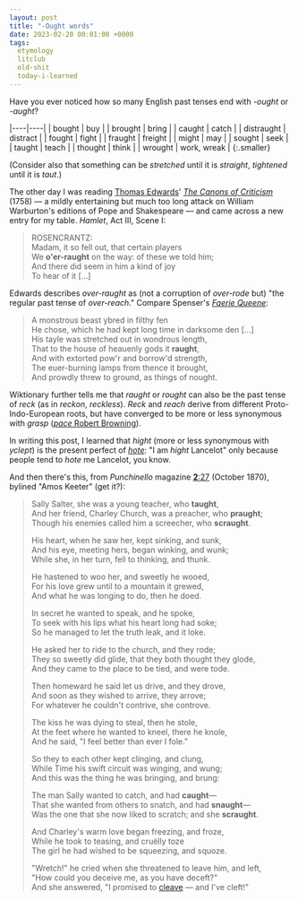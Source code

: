 ```yaml
---
layout: post
title: "-Ought words"
date: 2023-02-20 00:01:00 +0000
tags:
  etymology
  litclub
  old-shit
  today-i-learned
---
```


Have you ever noticed how so many English past tenses end with _-ought_ or _-aught_?

|----|----|
| bought | buy |
| brought | bring |
| caught | catch |
| distraught | distract |
| fought | fight |
| fraught | freight |
| might | may |
| sought | seek |
| taught | teach |
| thought | think |
| wrought | work, wreak |
{:.smaller}

(Consider also that something can be _stretched_ until it is _straight_, _tightened_ until it is _taut_.)

The other day I was reading [Thomas Edwards](https://en.wikipedia.org/wiki/Thomas_Edwards_(critic))'
[_The Canons of Criticism_](https://books.google.com/books?id=rqhVAAAAYAAJ&pg=PA111) (1758) — a mildly
entertaining but much too long attack on William Warburton's editions of Pope and Shakespeare —
and came across a new entry for my table. _Hamlet_, Act III, Scene I:

> ROSENCRANTZ:  
> Madam, it so fell out, that certain players  
> We <b>o'er-raught</b> on the way: of these we told him;  
> And there did seem in him a kind of joy  
> To hear of it [...]

Edwards describes _over-raught_ as (not a corruption of _over-rode_ but) "the regular past tense of _over-reach_."
Compare Spenser's [_Faerie Queene_](https://rpo.library.utoronto.ca/content/faerie-queene-book-i-canto-7-1596):

> A monstrous beast ybred in filthy fen  
> He chose, which he had kept long time in darksome den [...]  
> His tayle was stretched out in wondrous length,  
> That to the house of heauenly gods it <b>raught</b>,  
> And with extorted pow'r and borrow'd strength,  
> The euer-burning lamps from thence it brought,  
> And prowdly threw to ground, as things of nought.

Wiktionary further tells me that _raught_ or _rought_ can also be the past tense of _reck_
(as in _reckon_, _reckless_). _Reck_ and _reach_ derive from different Proto-Indo-European roots,
but have converged to be more or less synonymous with _grasp_ ([_pace_ Robert Browning](https://www.poetryfoundation.org/poems/43745/andrea-del-sarto)).

In writing this post, I learned that _hight_ (more or less synonymous with _yclept_) is the present perfect
of [_hote_](https://en.wiktionary.org/wiki/hote): "I am _hight_ Lancelot" only because people tend to _hote_ me Lancelot, you know.

And then there's this, from _Punchinello_ magazine [<b>2</b>:27](https://books.google.com/books?id=63otAQAAMAAJ&pg=RA1-PA11) (October 1870),
bylined "Amos Keeter" (get it?):

> Sally Salter, she was a young teacher, who <b>taught</b>,  
> And her friend, Charley Church, was a preacher, who <b>praught</b>;  
> Though his enemies called him a screecher, who <b>scraught</b>.
>
> His heart, when he saw her, kept sinking, and sunk,  
> And his eye, meeting hers, began winking, and wunk;  
> While she, in her turn, fell to thinking, and thunk.
>
> He hastened to woo her, and sweetly he wooed,  
> For his love grew until to a mountain it grewed,  
> And what he was longing to do, then he doed.
>
> In secret he wanted to speak, and he spoke,  
> To seek with his lips what his heart long had soke;  
> So he managed to let the truth leak, and it loke.
>
> He asked her to ride to the church, and they rode;  
> They so sweetly did glide, that they both thought they glode,  
> And they came to the place to be tied, and were tode.
>
> Then homeward he said let us drive, and they drove,  
> And soon as they wished to arrive, they arrove;  
> For whatever he couldn't contrive, she controve.
>
> The kiss he was dying to steal, then he stole,  
> At the feet where he wanted to kneel, there he knole,  
> And he said, "I feel better than ever I fole."
>
> So they to each other kept clinging, and clung,  
> While Time his swift circuit was winging, and wung;  
> And this was the thing he was bringing, and brung:
>
> The man Sally wanted to catch, and had <b>caught</b>—  
> That she wanted from others to snatch, and had <b>snaught</b>—  
> Was the one that she now liked to scratch; and she <b>scraught</b>.
>
> And Charley's warm love began freezing, and froze,  
> While he took to teasing, and cruëlly toze  
> The girl he had wished to be squeezing, and squoze.
>
> "Wretch!" he cried when she threatened to leave him, and left,  
> "How could you deceive me, as you have deceft?"  
> And she answered, "I promised to [cleave](https://en.wikipedia.org/wiki/Auto-antonym) — and I've cleft!"
